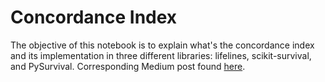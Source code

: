 # Concordance Index

The objective of this notebook is to explain what's the concordance index and its implementation in three different libraries: lifelines, scikit-survival, and PySurvival. Corresponding Medium post found [here](https://medium.com/@alonso.silva/concordance-index-72298c11eac7).
